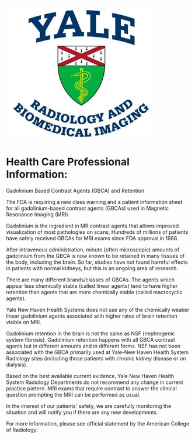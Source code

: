 ![img-0.jpeg](images/img-0.jpeg.png)

# Health Care Professional Information: 

Gadolinium Based Contrast Agents (GBCA) and Retention

The FDA is requiring a new class warning and a patient information sheet for all gadolinium-based contrast agents (GBCAs) used in Magnetic Resonance Imaging (MRI).

Gadolinium is the ingredient in MR contrast agents that allows improved visualization of most pathologies on scans, Hundreds of millions of patients have safely received GBCAs for MRI exams since FDA approval in 1988.

After intravenous administration, minute (often microscopic) amounts of gadolinium from the GBCA is now known to be retained in many tissues of the body, including the brain. So far, studies have not found harmful effects in patients with normal kidneys, but this is an ongoing area of research.

There are many different brands/classes of GBCAs. The agents which appear less chemically stable (called linear agents) tend to have higher retention than agents that are more chemically stable (called macrocyclic agents).

Yale New Haven Health Systems does not use any of the chemically weaker linear gadolinium agents associated with higher rates of brain retention visible on MRI.

Gadolinium retention in the brain is not the same as NSF (nephrogenic system fibrosis). Gadolinium retention happens with all GBCA contrast agents but in different amounts and in different forms. NSF has not been associated with the GBCA primarily used at Yale-New Haven Health System Radiology sites (including those patients with chronic kidney disease or on dialysis).

Based on the best available current evidence, Yale New Haven Health System Radiology Departments do not recommend any change in current practice pattern. MRI exams that require contrast to answer the clinical question prompting the MRI can be performed as usual.

In the interest of our patients' safety, we are carefully monitoring the situation and will notify you if there are any new developments.

For more information, please see official statement by the American College of Radiology: